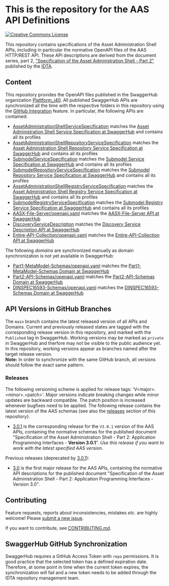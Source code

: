 # This is the repository for the AAS API Definitions

[![Creative Commons License](
https://licensebuttons.net/l/by/4.0/88x31.png
)](
https://creativecommons.org/licenses/by/4.0/
)

This repository contains specifications of the Asset Administration Shell APIs, including in particular the normative OpenAPI files of the AAS HTTP/REST API.
These API descriptions are derived from the document series, part 2,
["Specification of the Asset Administration Shell - Part 2"](
https://industrialdigitaltwin.org/en/content-hub/
) published by the [IDTA](https://industrialdigitaltwin.org/en/).



## Content
This repository provides the OpenAPI files published in the SwaggerHub organization [Plattform_i40](https://app.swaggerhub.com/search?owner=Plattform_i40).
All published SwaggerHub APIs are synchronized all the time with the respective folders in this repository using the [GitHub Integration](https://support.smartbear.com/swaggerhub/docs/integrations/github-sync.html) feature. In particular, the following APIs are contained:
* [AssetAdministrationShellServiceSpecification](./AssetAdministrationShellServiceSpecification) matches the [Asset Administration Shell Service Specification at SwaggerHub](https://app.swaggerhub.com/apis/Plattform_i40/AssetAdministrationShellServiceSpecification) and contains all its profiles
* [AssetAdministrationShellRepositoryServiceSpecification](./AssetAdministrationShellRepositoryServiceSpecification) matches the [Asset Administration Shell Repository Service Specification at SwaggerHub](https://app.swaggerhub.com/apis/Plattform_i40/AssetAdministrationShellRepositoryServiceSpecification) and contains all its profiles
* [SubmodelServiceSpecification](./SubmodelServiceSpecification) matches the [Submodel Service Specification at SwaggerHub](https://app.swaggerhub.com/apis/Plattform_i40/SubmodelServiceSpecification) and contains all its profiles
* [SubmodelRepositoryServiceSpecification](./SubmodelRepositoryServiceSpecification) matches the [Submodel Repository Service Specification at SwaggerHub](https://app.swaggerhub.com/apis/Plattform_i40/SubmodelRepositoryServiceSpecification) and contains all its profiles
* [AssetAdministrationShellRegistryServiceSpecification](./AssetAdministrationShellRegistryServiceSpecification) matches the [Asset Administration Shell Registry Service Specification at SwaggerHub](https://app.swaggerhub.com/apis/Plattform_i40/AssetAdministrationShellRegistryServiceSpecification) and contains all its profiles
* [SubmodelRegistryServiceSpecification](./SubmodelRegistryServiceSpecification) matches the [Submodel Registry Service Specification at SwaggerHub](https://app.swaggerhub.com/apis/Plattform_i40/SubmodelRegistryServiceSpecification) and contains all its profiles
* [AASX-File-Server/openapi.yaml](./AASX-File-Server/openapi.yaml) matches the [AASX-File-Server API at SwaggerHub](https://app.swaggerhub.com/apis/Plattform_i40/AASX-File-Server)
* [DiscoveryServiceDescription](./DiscoveryServiceDescription) matches the [Discovery Service Description API at SwaggerHub](https://app.swaggerhub.com/apis/Plattform_i40/DiscoveryServiceDescription)
* [Entire-API-Collection/openapi.yaml](./Entire-API-Collection/openapi.yaml) matches the [Entire-API-Collection API at SwaggerHub](https://app.swaggerhub.com/apis/Plattform_i40/Entire-API-Collection)

The following *domains* are synchronized manually as domain synchronization is not yet available in SwaggerHub:
* [Part1-MetaModel-Schemas/openapi.yaml](./Part1-MetaModel-Schemas/openapi.yaml) matches the [Part1-MetaModel-Schemas Domain at SwaggerHub](https://app.swaggerhub.com/domains/Plattform_i40/Part1-MetaModel-Schemas)
* [Part2-API-Schemas/openapi.yaml](./Part2-API-Schemas/openapi.yaml) matches the [Part2-API-Schemas Domain at SwaggerHub](https://app.swaggerhub.com/domains/Plattform_i40/Part2-API-Schemas)
* [DINSPEC16593-Schemas/openapi.yaml](./DINSPEC16593-Schemas/openapi.yaml) matches the [DINSPEC16593-Schemas Domain at SwaggerHub](https://app.swaggerhub.com/domains/Plattform_i40/DINSPEC16593-Schemas)



## API Versions in GitHub Branches

The `main` branch contains the latest released version of all APIs and Domains. Current and previously released states are tagged with the corresponding release version in this repository, and marked with the `Published` tag in SwaggerHub.
Working versions may be marked as `private` in SwaggerHub and therfore may not be visible to the public audience yet. In this repository, working versions appear as branches named after the target release version.  
**Note:** In order to synchronize with the same GitHub branch, all versions should follow the exact same pattern.

### Releases

The following versioning scheme is applied for release tags: 'V\<major>.\<minor>.\<patch>'. 
Major versions indicate breaking changes while minor updates are backward compatible.
The patch position is increased whenever bugfixes need to be applied. 
The following release contains the latest version of the AAS schemas (see also the [releases](https://github.com/admin-shell-io/aas-specs-api/releases) section of this repository):
* [3.0.1](https://github.com/admin-shell-io/aas-specs/releases/tag/V3.0.1) is the corresponding release for the `V3.0.1` version of the AAS APIs, containing the normative schemas for the published document "Specification of the Asset Administration Shell - Part 2: Application Programming Interfaces - **Version 3.0.1**". *Use this release if you want to work with the latest specified AAS version.*

Previous releases (deprecated by [3.0.1](https://github.com/admin-shell-io/aas-specs/releases/tag/V3.0.1)):
* [3.0](https://github.com/admin-shell-io/aas-specs/releases/tag/V3.0) is the first major release for the AAS APIs, containing the normative API descriptions for the published document "Specification of the Asset Administration Shell - Part 2: Application Programming Interfaces - Version 3.0".


## Contributing

Feature requests, reports about inconsistencies, mistakes *etc.* are highly
welcome! Please [submit a new issue](
https://github.com/admin-shell-io/aas-specs-api/issues/new/choose
).

If you want to contribute, see [CONTRIBUTING.md](CONTRIBUTING.md).



## SwaggerHub GitHub Synchronization

SwaggerHub requires a GitHub Access Token with `repo` permissions. It is good practice that the selected token has a defined expiration date. Therefore, at some point in time when the current token expires, the synchronization will fail and a new token needs to be added through the IDTA repository management team.
